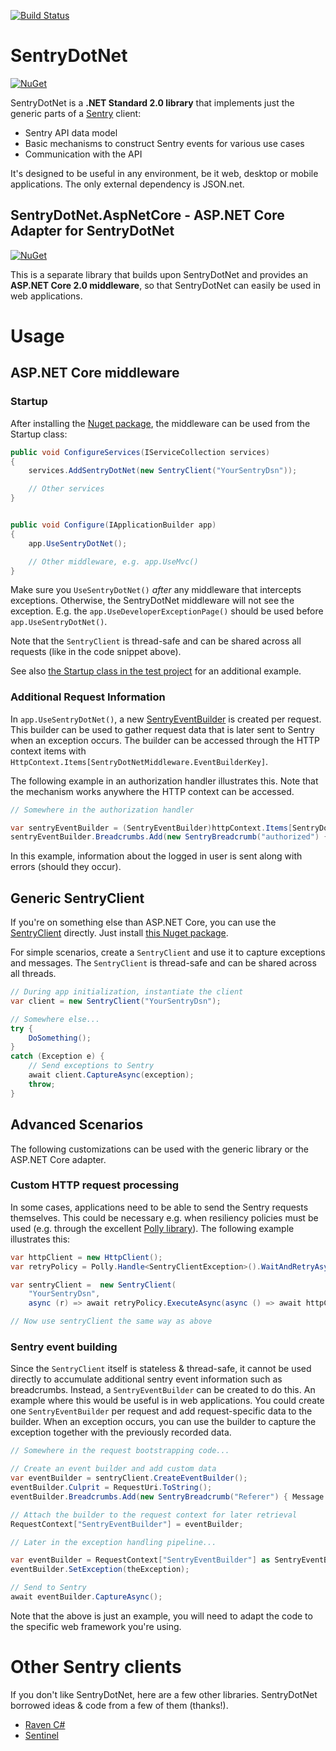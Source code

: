 
[![Build Status](https://travis-ci.org/thedmi/SentryDotNet.svg?branch=master)](https://travis-ci.org/thedmi/SentryDotNet)

# SentryDotNet

[![NuGet](https://img.shields.io/nuget/v/SentryDotNet.svg)](https://www.nuget.org/packages/SentryDotNet/)

SentryDotNet is a **.NET Standard 2.0 library** that implements just the generic parts of a [Sentry](https://sentry.io) client:

- Sentry API data model
- Basic mechanisms to construct Sentry events for various use cases
- Communication with the API

It's designed to be useful in any environment, be it web, desktop or mobile applications. The only external dependency is JSON.net.


## SentryDotNet.AspNetCore - ASP.NET Core Adapter for SentryDotNet

[![NuGet](https://img.shields.io/nuget/v/SentryDotNet.AspNetCore.svg)](https://www.nuget.org/packages/SentryDotNet.AspNetCore/)

This is a separate library that builds upon SentryDotNet and provides an **ASP.NET Core 2.0 middleware**, so that SentryDotNet can easily be used in web applications.


# Usage

## ASP.NET Core middleware

### Startup

After installing the [Nuget package](https://www.nuget.org/packages/SentryDotNet.AspNetCore), the middleware can be used from the Startup class:

```csharp
public void ConfigureServices(IServiceCollection services)
{
    services.AddSentryDotNet(new SentryClient("YourSentryDsn"));

    // Other services
}


public void Configure(IApplicationBuilder app)
{
    app.UseSentryDotNet();

    // Other middleware, e.g. app.UseMvc()
}
```

Make sure you `UseSentryDotNet()` *after* any middleware that intercepts exceptions. Otherwise, the SentryDotNet middleware will not see the exception. E.g. the `app.UseDeveloperExceptionPage()` should be used before `app.UseSentryDotNet()`.

Note that the `SentryClient` is thread-safe and can be shared across all requests (like in the code snippet above).

See also [the Startup class in the test project](SentryDotNet.AspNetCoreTestApp/Startup.cs) for an additional example.

### Additional Request Information

In `app.UseSentryDotNet()`, a new [SentryEventBuilder](SentryDotNet/SentryEventBuilder.cs) is created per request. This builder can be used to gather request data that is later sent to Sentry when an exception occurs. The builder can be accessed through the HTTP context items  with `HttpContext.Items[SentryDotNetMiddleware.EventBuilderKey]`.

The following example in an authorization handler illustrates this. Note that the mechanism works anywhere the HTTP context can be accessed.

```csharp
// Somewhere in the authorization handler

var sentryEventBuilder = (SentryEventBuilder)httpContext.Items[SentryDotNetMiddleware.EventBuilderKey];
sentryEventBuilder.Breadcrumbs.Add(new SentryBreadcrumb("authorized") { Message = $"User {username} authorized"});

```

In this example, information about the logged in user is sent along with errors (should they occur).


## Generic SentryClient

If you're on something else than ASP.NET Core, you can use the [SentryClient](SentryDotNet/SentryClient.cs) directly. Just install [this Nuget package](https://www.nuget.org/packages/SentryDotNet/).

For simple scenarios, create a `SentryClient` and use it to capture exceptions and messages. The `SentryClient` is thread-safe and can be shared across all threads.

```csharp
// During app initialization, instantiate the client
var client = new SentryClient("YourSentryDsn");

// Somewhere else...
try {
    DoSomething();
}
catch (Exception e) {
    // Send exceptions to Sentry
    await client.CaptureAsync(exception);
    throw;
}
```

## Advanced Scenarios

The following customizations can be used with the generic library or the ASP.NET Core adapter.

### Custom HTTP request processing

In some cases, applications need to be able to send the Sentry requests themselves. This could be necessary e.g. when resiliency policies must be used (e.g. through the excellent [Polly library](https://github.com/App-vNext/Polly)). The following example illustrates this:

```csharp
var httpClient = new HttpClient();
var retryPolicy = Polly.Handle<SentryClientException>().WaitAndRetryAsync(3, i => TimeSpan.FromSeconds(Math.Pow(2, i)));

var sentryClient =  new SentryClient(
    "YourSentryDsn",
    async (r) => await retryPolicy.ExecuteAsync(async () => await httpClient.SendAsync(r)));

// Now use sentryClient the same way as above
```

### Sentry event building

Since the `SentryClient` itself is stateless & thread-safe, it cannot be used directly to accumulate additional sentry event information such as breadcrumbs. Instead, a `SentryEventBuilder` can be created to do this. An example where this would be useful is in web applications. You could create one `SentryEventBuilder` per request and add request-specific data to the builder. When an exception occurs, you can use the builder to capture the exception together with the previously recorded data.


```csharp
// Somewhere in the request bootstrapping code...

// Create an event builder and add custom data
var eventBuilder = sentryClient.CreateEventBuilder();
eventBuilder.Culprit = RequestUri.ToString();
eventBuilder.Breadcrumbs.Add(new SentryBreadcrumb("Referer") { Message = Request.Headers.Referer });

// Attach the builder to the request context for later retrieval
RequestContext["SentryEventBuilder"] = eventBuilder;

// Later in the exception handling pipeline...

var eventBuilder = RequestContext["SentryEventBuilder"] as SentryEventBuilder;
eventBuilder.SetException(theException);

// Send to Sentry
await eventBuilder.CaptureAsync();
```

Note that the above is just an example, you will need to adapt the code to the
specific web framework you're using.


# Other Sentry clients

If you don't like SentryDotNet, here are a few other libraries. SentryDotNet borrowed ideas & code from a few of them (thanks!).

- [Raven C#](https://github.com/getsentry/raven-csharp)
- [Sentinel](https://github.com/PrestigeXP/Sentinel)
